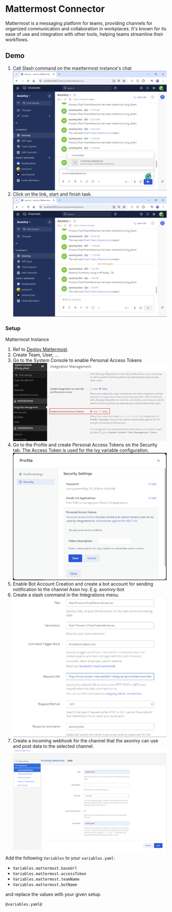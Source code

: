 # Mattermost Connector

Mattermost is a messaging platform for teams, providing channels for organized communication and collaboration in workplaces. It's known for its ease of use and integration with other tools, helping teams streamline their workflows.

## Demo

1. Call Slash command on the masttermost instance's chat
![call-slash-command](images/slash-command.png)
2. Click on the link, start and finish task.
![task-notification-from-ivy](images/task-notification-from-ivy.png)

### Setup

Mattermost Instance

1. Ref to [Deploy Mattermost](https://docs.mattermost.com/guides/deployment.html).
2. Create Team, User, ...
3. Go to the System Console to enable Personal Access Tokens
![enable-personal-access-token](images/enable-personal-access-token.png)
4. Go to the Profile and create Personal Access Tokens on the Security tab. The Access Token is used for the ivy variable configuration.
![create-personal-access-token](images/create-personal-access-token.png)
5. Enable Bot Account Creation and create a bot account for sending notification to the channel Axon Ivy. E.g. axonivy-bot
6. Create a slash command in the Integrations menu.
![create-slash-command](images/create-slash-command.png)
7. Create a incoming webhook for the channel that the axonivy can use and post data to the selected channel.
![create-incoming-webhook](images/create-incoming-webhook.png)

Add the following `Variables` to your `variables.yaml`:

- `Variables.mattermost.baseUrl`
- `Variables.mattermost.accessToken`
- `Variables.mattermost.teamName`
- `Variables.mattermost.botName`

and replace the values with your given setup.

```
@variables.yaml@
```
